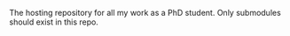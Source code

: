The hosting repository for all my work as a PhD student. Only submodules should exist in this repo.
